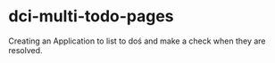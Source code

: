 # dci-multi-todo-pages
Creating an Application to list to doś and make a check when they are resolved.
